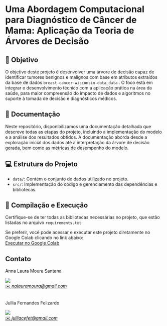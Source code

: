 # Uma Abordagem Computacional para Diagnóstico de Câncer de Mama: Aplicação da Teoria de Árvores de Decisão

## 🎯 Objetivo

O objetivo deste projeto é desenvolver uma árvore de decisão capaz de identificar tumores benignos e malignos com base em atributos extraídos da base de dados `breast-cancer-wisconsin-data_data` . O foco está em integrar o desenvolvimento técnico com a aplicação prática na área da saúde, para  maior compreensão do impacto de dados e algoritmos no suporte à tomada de decisão e diagnósticos médicos.

## 📄 Documentação

Neste repositório, disponibilizamos uma documentação detalhada que descreve todas as etapas do projeto, incluindo a implementação do modelo e a análise dos resultados obtidos. A documentação aborda desde a exploração inicial dos dados até a interpretação da árvore de decisão gerada, bem como as métricas de desempenho do modelo.


## 💻 Estrutura do Projeto

- `data/`: Contém o conjunto de dados utilizado no projeto.
- `src/`: Implementação do código e gerenciamento das dependências e bibliotecas.


## 👾 Compilação e Execução

Certifique-se de ter todas as bibliotecas necessárias no projeto, que estão listadas no arquivo `requirements.txt`. 

Se preferir, você pode acessar e executar este projeto diretamente no Google Colab clicando no link abaixo:  
[Executar no Google Colab](https://colab.research.google.com/drive/1FxuqKlbPly8uYgzbGJnMJnimSd-ErGG4?usp=sharing)

## Contato
<div>
 <p align="justify"> Anna Laura Moura Santana</p>
 <a href="https://t.me/annalaurams">
 <img align="center" src="https://img.shields.io/badge/Telegram-2CA5E0?style=for-the-badge&logo=telegram&logoColor=white"/> 
 </div>
<a style="color:black" href="mailto:nalauramoura@gmail.com?subject=[GitHub]%20Source%20Dynamic%20Lists">
✉️ <i>nalauramoura@gmail.com</i>
</a>

<div>
 <br><p align="justify"> Jullia Fernandes Felizardo</p>
 <a href="https://t.me/JulliaFernandes">
 <img align="center" src="https://img.shields.io/badge/Telegram-2CA5E0?style=for-the-badge&logo=telegram&logoColor=white"/> 
 </div>
<a style="color:black" href="mailto:julliacefet@gmail.com?subject=[GitHub]%20Source%20Dynamic%20Lists">
✉️ <i>julliacefet@gmail.com</i>
</a>
